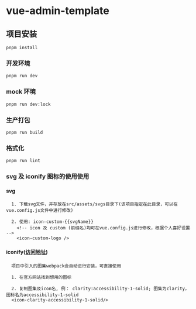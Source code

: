 # vue-admin-template

## 项目安装

```
pnpm install
```

### 开发环境

```
pnpm run dev
```

### mock 环境

```
pnpm run dev:lock
```

### 生产打包

```
pnpm run build
```

### 格式化

```
pnpm run lint
```

### svg 及 iconify 图标的使用使用

#### svg

```
  1. 下载svg文件，并存放在src/assets/svgs目录下(该项目指定在此目录，可以在vue.config.js文件中进行修改)

  2. 使用: icon-custom-{{svgName}}
    <!-- icon 及 custom (前缀名)均可在vue.config.js进行修改，根据个人喜好设置 -->
    <icon-custom-logo />
```

#### iconify([访问地址](https://icon-sets.iconify.design/))

```
  项目中引入的图集webpack会自动进行安装，可直接使用

  1. 在官方网站找到想用的图标

  2. 复制图集及icon名, 例： clarity:accessibility-1-solid; 图集为clarity，图标名为accessibility-1-solid
  <icon-clarity-accessibility-1-solid/>
```
